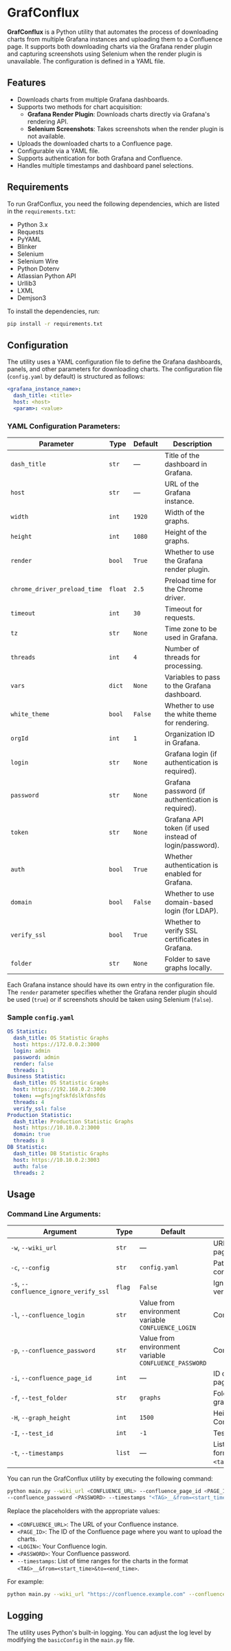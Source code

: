 # GrafConflux

**GrafConflux** is a Python utility that automates the process of downloading charts from multiple Grafana instances and
uploading them to a Confluence page. It supports both downloading charts via the Grafana render plugin and capturing
screenshots using Selenium when the render plugin is unavailable. The configuration is defined in a YAML file.

## Features

- Downloads charts from multiple Grafana dashboards.
- Supports two methods for chart acquisition:
    - **Grafana Render Plugin**: Downloads charts directly via Grafana's rendering API.
    - **Selenium Screenshots**: Takes screenshots when the render plugin is not available.
- Uploads the downloaded charts to a Confluence page.
- Configurable via a YAML file.
- Supports authentication for both Grafana and Confluence.
- Handles multiple timestamps and dashboard panel selections.

## Requirements

To run GrafConflux, you need the following dependencies, which are listed in the `requirements.txt`:

- Python 3.x
- Requests
- PyYAML
- Blinker
- Selenium
- Selenium Wire
- Python Dotenv
- Atlassian Python API
- Urllib3
- LXML
- Demjson3

To install the dependencies, run:

```bash
pip install -r requirements.txt
```

## Configuration

The utility uses a YAML configuration file to define the Grafana dashboards, panels, and other parameters for
downloading charts. The configuration file (`config.yaml` by default) is structured as follows:

```yaml
<grafana_instance_name>:
  dash_title: <title>
  host: <host>
  <param>: <value>
```

### YAML Configuration Parameters:

| Parameter                    | Type    | Default | Description                                            |
|------------------------------|---------|---------|--------------------------------------------------------|
| `dash_title`                 | `str`   | —       | Title of the dashboard in Grafana.                     |
| `host`                       | `str`   | —       | URL of the Grafana instance.                           |
| `width`                      | `int`   | `1920`  | Width of the graphs.                                   |
| `height`                     | `int`   | `1080`  | Height of the graphs.                                  |
| `render`                     | `bool`  | `True`  | Whether to use the Grafana render plugin.              |
| `chrome_driver_preload_time` | `float` | `2.5`   | Preload time for the Chrome driver.                    |
| `timeout`                    | `int`   | `30`    | Timeout for requests.                                  |
| `tz`                         | `str`   | `None`  | Time zone to be used in Grafana.                       |
| `threads`                    | `int`   | `4`     | Number of threads for processing.                      |
| `vars`                       | `dict`  | `None`  | Variables to pass to the Grafana dashboard.            |
| `white_theme`                | `bool`  | `False` | Whether to use the white theme for rendering.          |
| `orgId`                      | `int`   | `1`     | Organization ID in Grafana.                            |
| `login`                      | `str`   | `None`  | Grafana login (if authentication is required).         |
| `password`                   | `str`   | `None`  | Grafana password (if authentication is required).      |
| `token`                      | `str`   | `None`  | Grafana API token (if used instead of login/password). |
| `auth`                       | `bool`  | `True`  | Whether authentication is enabled for Grafana.         |
| `domain`                     | `bool`  | `False` | Whether to use domain-based login (for LDAP).          |
| `verify_ssl`                 | `bool`  | `True`  | Whether to verify SSL certificates in Grafana.         |
| `folder`                     | `str`   | `None`  | Folder to save graphs locally.                         |

Each Grafana instance should have its own entry in the configuration file. The `render` parameter specifies whether the
Grafana render plugin should be used (`true`) or if screenshots should be taken using Selenium (`false`).

### Sample `config.yaml`

```yaml
OS Statistic:
  dash_title: OS Statistic Graphs
  host: https://172.0.0.2:3000
  login: admin
  password: admin
  render: false
  threads: 1
Business Statistic:
  dash_title: OS Statistic Graphs
  host: https://192.168.0.2:3000
  token: ==gfsjngfskfdslkfdnsfds
  threads: 4
  verify_ssl: false
Production Statistic:
  dash_title: Production Statistic Graphs
  host: https://10.10.0.2:3000
  domain: true
  threads: 8
DB Statistic:
  dash_title: DB Statistic Graphs
  host: https://10.10.0.2:3003
  auth: false
  threads: 2
```

## Usage

### Command Line Arguments:

| Argument                               | Type   | Default                                               | Description                                                  |
|----------------------------------------|--------|-------------------------------------------------------|--------------------------------------------------------------|
| `-w`, `--wiki_url`                     | `str`  | —                                                     | URL to your Confluence page.                                 |
| `-c`, `--config`                       | `str`  | `config.yaml`                                         | Path to the YAML configuration file.                         |
| `-s`, `--confluence_ignore_verify_ssl` | `flag` | `False`                                               | Ignore SSL certificate verification.                         |
| `-l`, `--confluence_login`             | `str`  | Value from environment variable `CONFLUENCE_LOGIN`    | Confluence login.                                            |
| `-p`, `--confluence_password`          | `str`  | Value from environment variable `CONFLUENCE_PASSWORD` | Confluence password.                                         |
| `-i`, `--confluence_page_id`           | `int`  | —                                                     | ID of the Confluence page for uploading data.                |
| `-f`, `--test_folder`                  | `str`  | `graphs`                                              | Folder for saving the graphs.                                |
| `-H`, `--graph_height`                 | `int`  | `1500`                                                | Height of the graphs in Confluence.                          |
| `-I`, `--test_id`                      | `int`  | `-1`                                                  | Test ID.                                                     |
| `-t`, `--timestamps`                   | `list` | —                                                     | List of time ranges in the format `<tag>__&from=...&to=...`. |

You can run the GrafConflux utility by executing the following command:

```bash
python main.py --wiki_url <CONFLUENCE_URL> --confluence_page_id <PAGE_ID> --confluence_login <LOGIN>
--confluence_password <PASSWORD> --timestamps "<TAG>__&from=<start_time>&to=<end_time>"
```

Replace the placeholders with the appropriate values:

- `<CONFLUENCE_URL>`: The URL of your Confluence instance.
- `<PAGE_ID>`: The ID of the Confluence page where you want to upload the charts.
- `<LOGIN>`: Your Confluence login.
- `<PASSWORD>`: Your Confluence password.
- `--timestamps`: List of time ranges for the charts in the format `<TAG>__&from=<start_time>&to=<end_time>`.

For example:

```bash
python main.py --wiki_url "https://confluence.example.com" --confluence_page_id 12345 --confluence_login "user" --confluence_password "pass" --timestamps "Stability__&from=1609459200000&to=1609545600000"
```

## Logging

The utility uses Python's built-in logging. You can adjust the log level by modifying the `basicConfig` in the `main.py`
file.